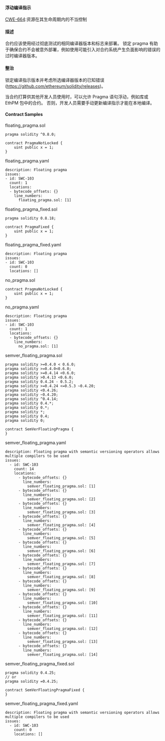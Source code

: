 #### 浮动编译指示
[CWE-664](https://cwe.mitre.org/data/definitions/664.html):资源在其生命周期内的不当控制

#### 描述
合约应该使用经过彻底测试的相同编译器版本和标志来部署。 锁定 pragma 有助于确保合约不会被意外部署，例如使用可能引入对合约系统产生负面影响的错误的过时编译器版本。

#### 整治
锁定编译指示版本并考虑所选编译器版本的已知错误 (https://github.com/ethereum/solidity/releases)。

当合约打算供其他开发人员使用时，可以允许 Pragma 语句浮动，例如库或 EthPM 包中的合约。 否则，开发人员需要手动更新编译指示才能在本地编译。

#### Contract Samples
floating_pragma.sol

```
pragma solidity ^0.8.0;

contract PragmaNotLocked {
    uint public x = 1;
}
```
floating_pragma.yaml

```
description: Floating pragma
issues:
- id: SWC-103
  count: 1
  locations:
  - bytecode_offsets: {}
    line_numbers:
      floating_pragma.sol: [1]
```
floating_pragma_fixed.sol

```
pragma solidity 0.8.18;

contract PragmaFixed {
    uint public x = 1;
}
```
floating_pragma_fixed.yaml

```
description: Floating pragma
issues:
- id: SWC-103
  count: 0
  locations: []
```
no_pragma.sol

```
contract PragmaNotLocked {
    uint public x = 1;
}
```
no_pragma.yaml

```
description: Floating pragma
issues:
- id: SWC-103
  count: 1
  locations:
  - bytecode_offsets: {}
    line_numbers:
      no_pragma.sol: [1]
```
semver_floating_pragma.sol

```
pragma solidity >=0.4.0 < 0.6.0;
pragma solidity >=0.4.0<0.6.0;
pragma solidity >=0.4.14 <0.6.0;
pragma solidity >0.4.13 <0.6.0;
pragma solidity 0.4.24 - 0.5.2;
pragma solidity >=0.4.24 <=0.5.3 ~0.4.20;
pragma solidity <0.4.26;
pragma solidity ~0.4.20;
pragma solidity ^0.4.14;
pragma solidity 0.4.*;
pragma solidity 0.*;
pragma solidity *;
pragma solidity 0.4;
pragma solidity 0;

contract SemVerFloatingPragma {
}
```
semver_floating_pragma.yaml

```
description: Floating pragma with semantic versioning operators allows multiple compilers to be used
issues:
  - id: SWC-103
    count: 14
    locations:
      - bytecode_offsets: {}
        line_numbers:
          semver_floating_pragma.sol: [1]
      - bytecode_offsets: {}
        line_numbers:
          semver_floating_pragma.sol: [2]
      - bytecode_offsets: {}
        line_numbers:
          semver_floating_pragma.sol: [3]
      - bytecode_offsets: {}
        line_numbers:
          semver_floating_pragma.sol: [4]
      - bytecode_offsets: {}
        line_numbers:
          semver_floating_pragma.sol: [5]
      - bytecode_offsets: {}
        line_numbers:
          semver_floating_pragma.sol: [6]
      - bytecode_offsets: {}
        line_numbers:
          semver_floating_pragma.sol: [7]
      - bytecode_offsets: {}
        line_numbers:
          semver_floating_pragma.sol: [8]
      - bytecode_offsets: {}
        line_numbers:
          semver_floating_pragma.sol: [9]
      - bytecode_offsets: {}
        line_numbers:
          semver_floating_pragma.sol: [10]
      - bytecode_offsets: {}
        line_numbers:
          semver_floating_pragma.sol: [11]
      - bytecode_offsets: {}
        line_numbers:
          semver_floating_pragma.sol: [12]
      - bytecode_offsets: {}
        line_numbers:
          semver_floating_pragma.sol: [13]
      - bytecode_offsets: {}
        line_numbers:
          semver_floating_pragma.sol: [14]
```
semver_floating_pragma_fixed.sol

```
pragma solidity 0.4.25;
// or
pragma solidity =0.4.25;

contract SemVerFloatingPragmaFixed {
}
```
semver_floating_pragma_fixed.yaml

```
description: Floating pragma with semantic versioning operators allows multiple compilers to be used
issues:
  - id: SWC-103
    count: 0
    locations: []
```
